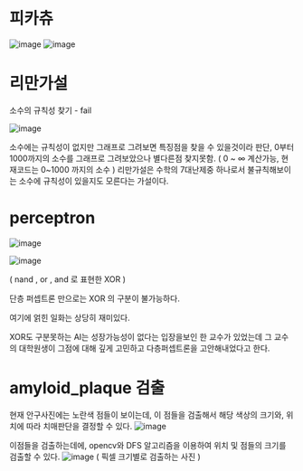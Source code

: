 # 피카츄
![image](https://user-images.githubusercontent.com/70372577/130354344-85713197-44e7-4856-bbf8-1367b03ec851.png)
![image](https://user-images.githubusercontent.com/70372577/130354384-b95dcd34-769b-460f-b0ea-a84a2e429708.png)

# 리만가설

소수의 규칙성 찾기 - fail

![image](https://user-images.githubusercontent.com/70372577/130354430-a41d3dd7-5e97-4a48-8114-389d758dacfc.png)

소수에는 규칙성이 없지만 그래프로 그려보면 특징점을 찾을 수 있을것이라 판단, 0부터 1000까지의 소수를 그래프로 그려보았으나 별다른점 찾지못함.
( 0 ~ ∞ 계산가능, 현재코드는 0~1000 까지의 소수 )
리만가설은 수학의 7대난제중 하나로서 불규칙해보이는 소수에 규칙성이 있을지도 모른다는 가설이다.

# perceptron

![image](https://user-images.githubusercontent.com/70372577/130392383-4b722baf-5893-4b05-95dc-acb76006432c.png)

![image](https://user-images.githubusercontent.com/70372577/130395111-43375a0c-b2a4-45ab-b522-92fa3f9861b8.png)

( nand , or , and 로 표현한 XOR )

단층 퍼셉트론 만으로는 XOR 의 구분이 불가능하다.

여기에 얽힌 일화는 상당히 재미있다.

XOR도 구분못하는 AI는 성장가능성이 없다는 입장을보인 한 교수가 있었는데
그 교수의 대학원생이 그점에 대해 깊게 고민하고 다층퍼셉트론을 고안해내었다고 한다.

# amyloid_plaque 검출
현재 안구사진에는 노란색 점들이 보이는데, 이 점들을 검출해서 해당 색상의 크기와, 위치에 따라 치매판단을 결정할 수 있다.
![image](https://user-images.githubusercontent.com/70372577/130711233-d9f4acc8-edd8-4021-9ffa-47327ef7e562.png)

이점들을 검출하는데에, opencv와 DFS 알고리즘을 이용하여 위치 및 점들의 크기를 검출할 수 있다.
![image](https://user-images.githubusercontent.com/70372577/130711500-d49d80f7-f87a-40fb-aa0a-548849add270.png)
( 픽셀 크기별로 검출하는 사진 )


